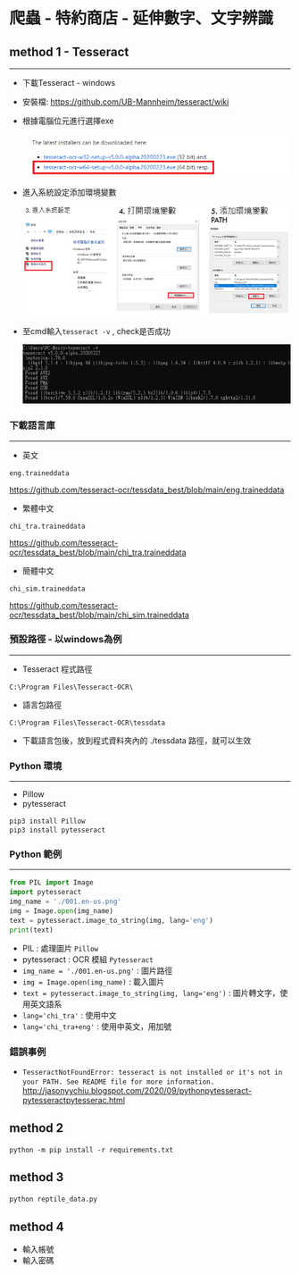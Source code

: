 # 爬蟲 - 特約商店 - 延伸數字、文字辨識

## method 1 - Tesseract
------
* 下載Tesseract - windows
* 安裝檔: https://github.com/UB-Mannheim/tesseract/wiki
* 根據電腦位元進行選擇exe

    ![GITHUB](pic/%E5%AE%89%E8%A3%9D%E6%AA%94.png)
* 進入系統設定添加環境變數

    ![GITHUB](pic/%E7%92%B0%E5%A2%83%E8%AE%8A%E6%95%B8.png)
* 至cmd輸入`tesseract -v` , check是否成功

    ![GITHUB](pic/check.png)

### 下載語言庫
------
* 英文
```
eng.traineddata
```
https://github.com/tesseract-ocr/tessdata_best/blob/main/eng.traineddata

* 繁體中文
```
chi_tra.traineddata
```
https://github.com/tesseract-ocr/tessdata_best/blob/main/chi_tra.traineddata

* 簡體中文
```
chi_sim.traineddata
```
https://github.com/tesseract-ocr/tessdata_best/blob/main/chi_sim.traineddata

### 預設路徑 - 以windows為例
------
* Tesseract 程式路徑
```
C:\Program Files\Tesseract-OCR\
```
* 語言包路徑
```
C:\Program Files\Tesseract-OCR\tessdata
```
* 下載語言包後，放到程式資料夾內的 ./tessdata 路徑，就可以生效

### Python 環境
------
* Pillow
* pytesseract
```
pip3 install Pillow
pip3 install pytesseract
```

### Python 範例
------
```py
from PIL import Image
import pytesseract
img_name = './001.en-us.png'
img = Image.open(img_name)
text = pytesseract.image_to_string(img, lang='eng')
print(text)
```

+ PIL : 處理圖片 `Pillow`
+ pytesseract : OCR 模組 `Pytesseract`
+ `img_name = './001.en-us.png'` : 圖片路徑 
+ `img = Image.open(img_name)` : 載入圖片
+ `text = pytesseract.image_to_string(img, lang='eng')` : 圖片轉文字，使用英文語系
+ `lang='chi_tra'` : 使用中文
+ `lang='chi_tra+eng'` : 使用中英文，用加號

### 錯誤事例
+ `TesseractNotFoundError: tesseract is not installed or it's not in your PATH. See README file for more information.`
http://jasonyychiu.blogspot.com/2020/09/pythonpytesseract-pytesseractpytesserac.html



## method 2 
 ```
python -m pip install -r requirements.txt
 ```
 
 
## method 3  

 ```python
python reptile_data.py
 ```

## method 4  
* 輸入帳號
* 輸入密碼
